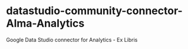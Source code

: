 # datastudio-community-connector-Alma-Analytics
Google Data Studio connector for Analytics - Ex Libris
